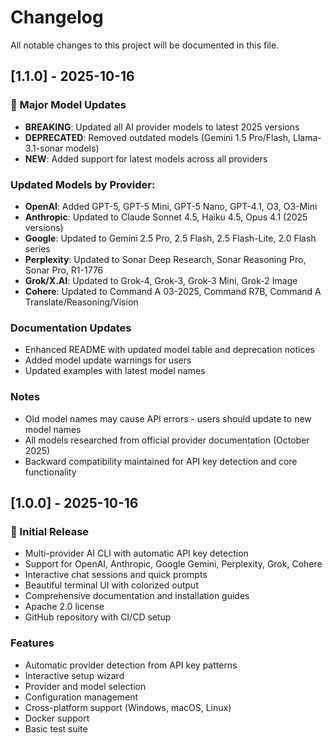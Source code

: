 # Changelog

All notable changes to this project will be documented in this file.

## [1.1.0] - 2025-10-16

### 🚀 Major Model Updates
- **BREAKING**: Updated all AI provider models to latest 2025 versions
- **DEPRECATED**: Removed outdated models (Gemini 1.5 Pro/Flash, Llama-3.1-sonar models)
- **NEW**: Added support for latest models across all providers

### Updated Models by Provider:
- **OpenAI**: Added GPT-5, GPT-5 Mini, GPT-5 Nano, GPT-4.1, O3, O3-Mini
- **Anthropic**: Updated to Claude Sonnet 4.5, Haiku 4.5, Opus 4.1 (2025 versions)
- **Google**: Updated to Gemini 2.5 Pro, 2.5 Flash, 2.5 Flash-Lite, 2.0 Flash series
- **Perplexity**: Updated to Sonar Deep Research, Sonar Reasoning Pro, Sonar Pro, R1-1776
- **Grok/X.AI**: Updated to Grok-4, Grok-3, Grok-3 Mini, Grok-2 Image
- **Cohere**: Updated to Command A 03-2025, Command R7B, Command A Translate/Reasoning/Vision

### Documentation Updates
- Enhanced README with updated model table and deprecation notices
- Added model update warnings for users
- Updated examples with latest model names

### Notes
- Old model names may cause API errors - users should update to new model names
- All models researched from official provider documentation (October 2025)
- Backward compatibility maintained for API key detection and core functionality

## [1.0.0] - 2025-10-16

### 🎉 Initial Release
- Multi-provider AI CLI with automatic API key detection
- Support for OpenAI, Anthropic, Google Gemini, Perplexity, Grok, Cohere
- Interactive chat sessions and quick prompts
- Beautiful terminal UI with colorized output
- Comprehensive documentation and installation guides
- Apache 2.0 license
- GitHub repository with CI/CD setup

### Features
- Automatic provider detection from API key patterns
- Interactive setup wizard
- Provider and model selection
- Configuration management
- Cross-platform support (Windows, macOS, Linux)
- Docker support
- Basic test suite
